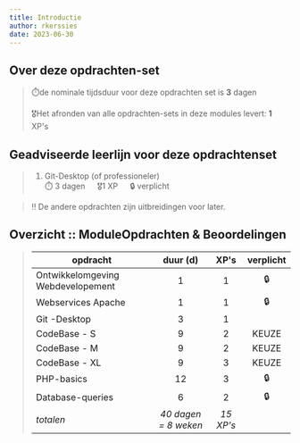 ```yaml
---
title: Introductie
author: rkerssies
date: 2023-06-30
---
```


## Over deze opdrachten-set
> ⏱️de nominale tijdsduur voor deze opdrachten set is **3** dagen<br>
>
> 🎖️Het afronden van alle opdrachten-sets in deze modules levert: **1** XP's<br>

## Geadviseerde leerlijn voor deze opdrachtenset
> 1.  Git-Desktop (of professioneler)<br>
> ⏱️ 3 dagen &emsp; 🎖️1 XP &emsp; 🔒 verplicht

> ‼️ De andere opdrachten zijn uitbreidingen voor later.


##  Overzicht :: ModuleOpdrachten & Beoordelingen
> | **opdracht**             |  **duur (d)**  |     **XP's** | **verplicht** |
> |--------------------------|:--------------:|:--------------:|:-----------:|
> | Ontwikkelomgeving Webdevelopement              |    1           |        1       |     🔒      |
> | Webservices Apache       |    1           |        1       |     🔒      |
> | Git -Desktop             |    3           |         1      |             |
> | CodeBase - S             |    9           |         2      |     KEUZE   |
> | CodeBase - M             |    9           |         2      |     KEUZE   |
> | CodeBase - XL            |    9           |         3      |     KEUZE   |
> | PHP-basics               |    12          |         3      |      🔒       |
> | Database-queries         |    6           |         2      |       🔒      |
> | *totalen*                |  *40 dagen = 8 weken*  |  *15 XP's* |             |
















